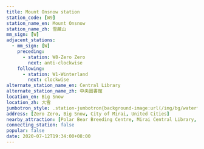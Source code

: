 ```yaml
---
title: Mount Onsnow station
station_code: [W9]
station_name_en: Mount Onsnow
station_name_zh: 雪藏山
mm_sign: [W]
adjacent_stations:
  - mm_sign: [W]
    preceding:
      - station: W8-Zero Zero
        next: anti-clockwise
    following:
      - station: W1-Winterland
        next: clockwise
alternate_station_name_en: Central Library
alternate_station_name_zh: 中央圖書館
location_en: Big Snow
location_zh: 大雪
jumbotron_style: .station-jumbotron{background-image:url(/img/bg/waterfallline.png);background-repeat:no-repeat;background-size:100% 10px;background-position:0 130px}
address: [Zero Zero, Big Snow, City of Mirai, United Cities]
nearby_attraction: [Polar Bear Breeding Centre, Mirai Central Library, United Cities Gene Vault]
connecting_station: false
popular: false
date: 2020-07-12T19:34:00+08:00
---
```


